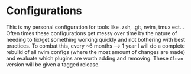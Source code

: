 
# Configurations

This is my personal configuration for tools like .zsh, .git, nvim, tmux ect... 
Often times these configurations get messy over time by the nature of needing to fix/get something working quickly and not bothering with best practices. 
To combat this, every ~6 months --> 1 year I will do a complete rebuild of all nvim configs (where the most amount of changes are made) and evaluate which plugins are worth adding and removing.
These ```Clean``` version will be given a tagged release. 
